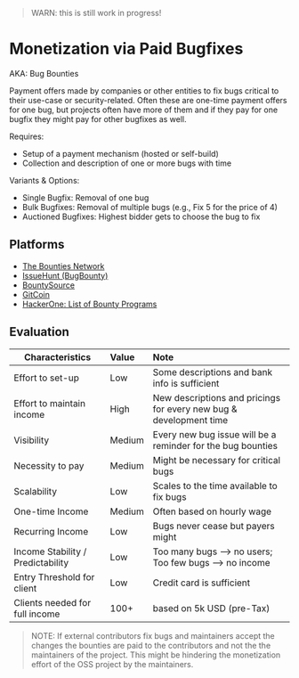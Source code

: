> WARN: this is still work in progress!

# Monetization via Paid Bugfixes
AKA: Bug Bounties

Payment offers made by companies or other entities to fix bugs critical to their use-case or security-related.
Often these are one-time payment offers for one bug, but projects often have more of them and if they pay for one bugfix they might pay for other bugfixes as well.

Requires:
* Setup of a payment mechanism (hosted or self-build)
* Collection and description of one or more bugs with time

Variants & Options:
* Single Bugfix: Removal of one bug
* Bulk Bugfixes: Removal of multiple bugs (e.g., Fix 5 for the price of 4)
* Auctioned Bugfixes: Highest bidder gets to choose the bug to fix

## Platforms
* [The Bounties Network](https://bounties.network/)
* [IssueHunt (BugBounty)](https://bounty.issuehunt.io/)
* [BountySource](https://bountysource.com/)
* [GitCoin](https://gitcoin.co/)
* [HackerOne: List of Bounty Programs](https://hackerone.com/bug-bounty-programs)

## Evaluation

| Characteristics                   | Value  | Note |
| --------------------------------- |:------ |:---- |
| Effort to set-up                  | Low    | Some descriptions and bank info is sufficient
| Effort to maintain income         | High   | New descriptions and pricings for every new bug & development time
| Visibility                        | Medium | Every new bug issue will be a reminder for the bug bounties
| Necessity to pay                  | Medium | Might be necessary for critical bugs 
| Scalability                       | Low    | Scales to the time available to fix bugs
| One-time Income                   | Medium | Often based on hourly wage
| Recurring Income                  | Low    | Bugs never cease but payers might
| Income Stability / Predictability | Low    | Too many bugs --> no users; Too few bugs --> no income
| Entry Threshold for client        | Low    | Credit card is sufficient
| Clients needed for full income    | 100+   | based on 5k USD (pre-Tax)

> NOTE: If external contributors fix bugs and maintainers accept the changes the bounties are paid to the contributors and not the the maintainers of the project. This might be hindering the monetization effort of the OSS project by the maintainers.